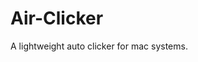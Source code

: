 <!-- You are cool if you see this ;) -->
<!-- Feel free to style similar to me -->

<!--
<p align="center">
	<img src="https://raw.githubusercontent.com/shabman/Air-Clicker/main/img/banner.png" alt="Air Clicker"/> 
</p>
-->

# Air-Clicker
A lightweight auto clicker for mac systems.
